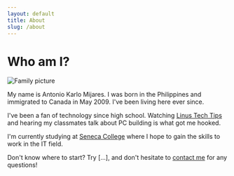```yaml
---
layout: default
title: About
slug: /about
---
```


# Who am I?

![Family picture](/assets/img/about-page.png)

My name is Antonio Karlo Mijares. I was born in the Philippines and
immigrated to Canada in May 2009. I've been living here ever since.

I've been a fan of technology since high school.
Watching [Linus Tech Tips](https://www.youtube.com/user/LinusTechTips) and
hearing my classmates talk about PC building is what got me hooked.

I'm currently studying at
[Seneca College](https://www.senecacollege.ca/home.html)
where I hope to gain the skills to work in the IT field.

Don't know where to start? Try [...], and don't hesitate to
[contact me](mailto:AK.Mijares99@gmail.com) for any questions!
